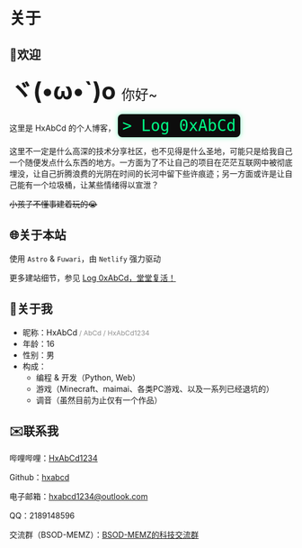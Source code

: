 # 关于

## 👋欢迎

<span style="font-size: 42px; font-weight: bold;">ヾ(•ω•\`)o </span><span style="font-size: 24px;">你好~</span>

这里是 HxAbCd 的个人博客，
<span style="
  font-family: 'JetBrains Mono', Consolas, monospace;
  font-size: 28px;
  color: #00ff88;
  background-color: #0d0d0d;
  padding: 4px 8px;
  border-radius: 8px;
  display: inline-block;
  box-shadow: 0 0 10px rgba(0, 255, 136, 0.5);
"> > Log 0xAbCd</span>

这里不一定是什么高深的技术分享社区，也不见得是什么圣地，可能只是给我自己一个随便发点什么东西的地方。一方面为了不让自己的项目在茫茫互联网中被彻底埋没，让自己折腾浪费的光阴在时间的长河中留下些许痕迹；另一方面或许是让自己能有一个垃圾桶，让某些情绪得以宣泄？

~~小孩子不懂事建着玩的😭~~

## 🌐关于本站

使用 `Astro` & `Fuwari`，由 `Netlify` 强力驱动

更多建站细节，参见 [Log 0xAbCd，堂堂复活！](/posts/site-revive/)

## 👤关于我

* 昵称：HxAbCd<span style="font-size: 12px; color: #8F8F8F;"> / AbCd / HxAbCd1234</span>
* 年龄：16
* 性别：男
* 构成：
  * 编程 & 开发（Python, Web）
  * 游戏（Minecraft、maimai、各类PC游戏、以及一系列已经退坑的）
  * 调音（虽然目前为止仅有一个作品）

## ✉️联系我

哔哩哔哩：[HxAbCd1234](https://space.bilibili.com/401002238)

Github：[hxabcd](https://github.com/hxabcd)

电子邮箱：[hxabcd1234@outlook.com](mailto://hxabcd1234@outlook.com)

QQ：2189148596

交流群（BSOD-MEMZ）：[BSOD-MEMZ的科技交流群](https://qm.qq.com/q/xjhsn9U8zQ)
